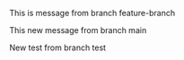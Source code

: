 This is message from branch feature-branch

This new message from branch main

New test from branch test

